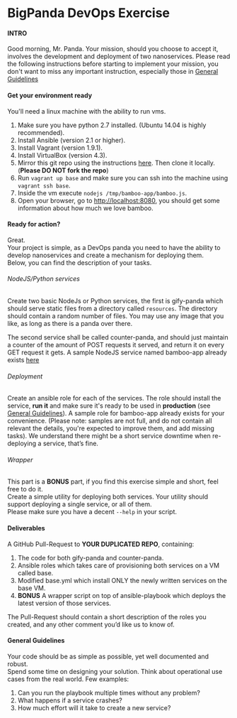 # BigPanda DevOps Exercise
#### INTRO
Good morning, Mr. Panda. Your mission, should you choose to accept it, involves the development and deployment of two nanoservices.
Please read the following instructions before starting to implement your mission, you don't want to miss any important instruction, especially those in [General Guidelines](#general-guidelines)

#### Get your environment ready
You'll need a linux machine with the ability to run vms.

1. Make sure you have python 2.7 installed. (Ubuntu 14.04 is highly recommended).
1. Install Ansible (version 2.1 or higher).
1. Install Vagrant (version 1.9.1).
1. Install VirtualBox (version 4.3).
1. Mirror this git repo using the instructions [here](https://help.github.com/articles/duplicating-a-repository). Then clone it locally. (**Please DO NOT fork the repo**)
1. Run `vagrant up base` and make sure you can ssh into the machine using `vagrant ssh base`.
1. Inside the vm execute `nodejs /tmp/bamboo-app/bamboo.js`.
1. Open your browser, go to <http://localhost:8080>, you should get some information about how much we love bamboo.

#### Ready for action?
Great.  
Your project is simple, as a DevOps panda you need to have the ability to develop nanoservices and create a mechanism for deploying them.  
Below, you can find the description of your tasks.

###### NodeJS/Python services
Create two basic NodeJs or Python services, the first is gify-panda which should serve static files from a directory called `resources`. The directory should contain a random number of files. You may use any image that you like, as long as there is a panda over there.

The second service shall be called counter-panda, and should just maintain a counter of the amount of POST requests it served, and return it on every GET request it gets.
A sample NodeJS service named bamboo-app already exists  [here](roles/bamboo/files/bamboo-app)

###### Deployment
Create an ansible role for each of the services. The role should install the service, **run it** and make sure it's ready to be used in **production** (see [General Guidelines](#general-guidelines)). 
A sample role for bamboo-app already exists for your convenience.  (Please note: samples are not full, and do not contain all relevant the details, you're expected to improve them, and add missing tasks).
We understand there might be a short service downtime when re-deploying a service, that’s fine.

###### Wrapper
This part is a **BONUS** part, if you find this exercise simple and short, feel free to do it.  
Create a simple utility for deploying both services. Your utility should support deploying a single service, or all of them.  
Please make sure you have a decent `--help` in your script.

#### Deliverables
A GitHub Pull-Request to **YOUR DUPLICATED REPO**, containing:  

1. The code for both gify-panda and counter-panda.
1. Ansible roles which takes care of provisioning both services on a VM called base.
1. Modified base.yml which install ONLY the newly written services on the base VM.
1. **BONUS** A wrapper script on top of ansible-playbook which deploys the latest version of those services.

The Pull-Request should contain a short description of the roles you created, and any other comment you’d like us to know of.

#### General Guidelines
Your code should be as simple as possible, yet well documented and robust.  
Spend some time on designing your solution. 
Think about operational use cases from the real world. Few examples:

1. Can you run the playbook multiple times without any problem?
1. What happens if a service crashes?
1. How much effort will it take to create a new service?
